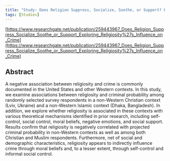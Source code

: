 ```yaml
---
title: "Study: Does Religion Suppress, Socialize, Soothe, or Support? Exploring Religiosity's Influence on Crime"
tags: [Studies]
---
```

[https://www.researchgate.net/publication/259443967_Does_Religion_Suppress_Socialize_Soothe_or_Support_Exploring_Religiosity%27s_Influence_on_Crime](https://www.researchgate.net/publication/259443967_Does_Religion_Suppress_Socialize_Soothe_or_Support_Exploring_Religiosity%27s_Influence_on_Crime)

## Abstract

A negative association between religiosity and crime is commonly documented in the United States and other Western contexts. In this study, we examine associations between religiosity and criminal probability among randomly selected survey respondents in a non-Western Christian context (Lviv, Ukraine) and a non-Western Islamic context (Dhaka, Bangladesh). In addition, we explore whether religiosity is associated in these contexts with various theoretical mechanisms identified in prior research, including self-control, social control, moral beliefs, negative emotions, and social support. Results confirm that religiosity is negatively correlated with projected criminal probability in non-Western contexts as well as among both Christian and Muslim respondents. Furthermore, net of social and demographic characteristics, religiosity appears to indirectly influence crime through moral beliefs and, to a lesser extent, through self-control and informal social control.


